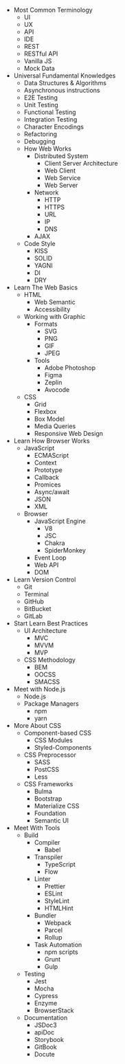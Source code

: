 * Most Common Terminology
    * UI
    * UX
    * API
    * IDE
    * REST
    * RESTful API
    * Vanilla JS
    * Mock Data
* Universal Fundamental Knowledges
    * Data Structures & Algorithms
    * Asynchronous instructions
    * E2E Testing
    * Unit Testing
    * Functional Testing
    * Integration Testing
    * Character Encodings
    * Refactoring
    * Debugging
    * How Web Works
        * Distributed System
            * Client Server Architecture
            * Web Client
            * Web Service
            * Web Server
        * Network
            * HTTP
            * HTTPS
            * URL
            * IP
            * DNS
        * AJAX
    * Code Style
        * KISS
        * SOLID
        * YAGNI
        * DI
        * DRY
* Learn The Web Basics
    * HTML
        * Web Semantic
        * Accessibility
    * Working with Graphic
        * Formats
            * SVG
            * PNG
            * GIF
            * JPEG
        * Tools
            * Adobe Photoshop
            * Figma
            * Zeplin
            * Avocode
    * CSS
        * Grid
        * Flexbox
        * Box Model
        * Media Queries
        * Responsive Web Design
* Learn How Browser Works
    * JavaScript
        * ECMAScript
        * Context
        * Prototype
        * Callback
        * Promices
        * Async/await
        * JSON
        * XML
    * Browser
        * JavaScript Engine
            * V8
            * JSC
            * Chakra
            * SpiderMonkey
        * Event Loop
        * Web API
        * DOM
* Learn Version Control
    * Git
    * Terminal
    * GitHub
    * BitBucket
    * GitLab
* Start Learn Best Practices
    * UI Architecture
        * MVC
        * MVVM
        * MVP
    * CSS Methodology
        * BEM
        * OOCSS
        * SMACSS
* Meet with Node.js
    * Node.js
    * Package Managers
        * npm
        * yarn
* More About CSS
    * Component-based CSS
        * CSS Modules
        * Styled-Components
    * CSS Preprocessor
        * SASS
        * PostCSS
        * Less
    * CSS Frameworks
        * Bulma
        * Bootstrap
        * Materialize CSS
        * Foundation
        * Semantic UI
* Meet With Tools
    * Build
        * Compiler
            * Babel
        * Transpiler
            * TypeScript
            * Flow
        * Linter
            * Prettier
            * ESLint
            * StyleLint
            * HTMLHint
        * Bundler
            * Webpack
            * Parcel
            * Rollup
        * Task Automation
            * npm scripts
            * Grunt
            * Gulp
    * Testing
        * Jest
        * Mocha
        * Cypress
        * Enzyme
        * BrowserStack
    * Documentation
        * JSDoc3
        * apiDoc
        * Storybook
        * GitBook
        * Docute